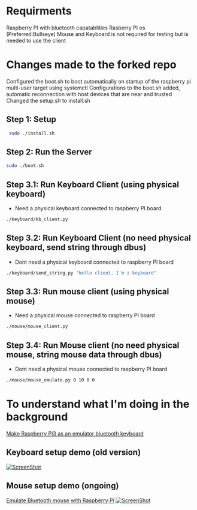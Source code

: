 # Requirments
Raspberry PI with bluetooth capatablities
Rasberry PI os (Preferred:Bullseye)
Mouse and Keyboard is not required for testing but is needed to use the client

# Changes made to the forked repo
Configured the boot.sh to boot automatically on startup of the raspberry pi multi-user target using systemctl
Configurations to the boot.sh added, automatic reconnection with host devices that are near and trusted
Changed the setup.sh to install.sh

## Step 1: Setup 

```bash
 sudo ./install.sh
```
 
 
## Step 2: Run the Server

```bash
sudo ./boot.sh
```

## Step 3.1: Run Keyboard Client (using physical keyboard)

- Need a physical keyboard connected to raspberry PI board

```bash
./keyboard/kb_client.py
```

## Step 3.2: Run Keyboard Client (no need physical keyboard, send string through dbus)

- Dont need a physical keyboard connected to raspberry PI board

```bash
./keyboard/send_string.py "hello client, I'm a keyboard"
```

## Step 3.3: Run mouse client (using physical mouse)

- Need a physical mouse connected to raspberry PI board
```bash
./mouse/mouse_client.py
```

## Step 3.4: Run Mouse client (no need physical mouse, string mouse data through dbus)

- Dont need a physical mouse connected to raspberry PI board
```bash
./mouse/mouse_emulate.py 0 10 0 0
```

# To understand what I'm doing in the background 
[Make Raspberry Pi3 as an emulator bluetooth keyboard](https://thanhle.me/make-raspberry-pi3-as-an-emulator-bluetooth-keyboard/)

## Keyboard setup demo (old version)

 [![ScreenShot](https://i0.wp.com/thanhle.me/wp-content/uploads/2020/02/bluetooth_mouse_emulate_on_ra%CC%81pberry.jpg)](https://www.youtube.com/watch?v=fFpIvjS4AXs)

## Mouse setup demo (ongoing)
[Emulate Bluetooth mouse with Raspberry Pi](https://thanhle.me/emulate-bluetooth-mouse-with-raspberry-pi/)
[![ScreenShot](https://i0.wp.com/thanhle.me/wp-content/uploads/2020/08/bluetooth_mouse_emulation_on_raspberry.jpg)](https://www.youtube.com/watch?v=fFpIvjS4AXs)
